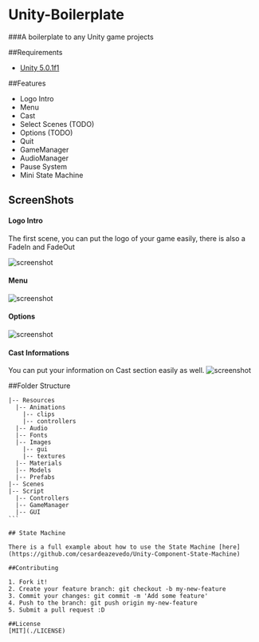 # Unity-Boilerplate

###A boilerplate to any Unity game projects

##Requirements
* [Unity 5.0.1f1](http://unity3d.com/get-unity)

##Features
* Logo Intro
* Menu
* Cast
* Select Scenes (TODO)
* Options (TODO)
* Quit
* GameManager
* AudioManager
* Pause System
* Mini State Machine

## ScreenShots

#### Logo Intro

The first scene, you can put the logo of your game easily, there is also a FadeIn and FadeOut

![screenshot](http://i.cubeupload.com/wdCLyq.png)

#### Menu

![screenshot](http://i.cubeupload.com/dnMdF4.png)

#### Options

![screenshot](http://i.cubeupload.com/cEfJZc.png)

#### Cast Informations
You can put your information on Cast section easily as well.
![screenshot](http://i.cubeupload.com/XskCDg.png)

##Folder Structure
````
|-- Resources
  |-- Animations
    |-- clips
    |-- controllers
  |-- Audio
  |-- Fonts
  |-- Images
    |-- gui
    |-- textures
  |-- Materials
  |-- Models
  |-- Prefabs
|-- Scenes
|-- Script
  |-- Controllers
  |-- GameManager
  |-- GUI
```

## State Machine

There is a full example about how to use the State Machine [here](https://github.com/cesardeazevedo/Unity-Component-State-Machine)

##Contributing

1. Fork it!
2. Create your feature branch: git checkout -b my-new-feature
3. Commit your changes: git commit -m 'Add some feature'
4. Push to the branch: git push origin my-new-feature
5. Submit a pull request :D

##License
[MIT](./LICENSE)
